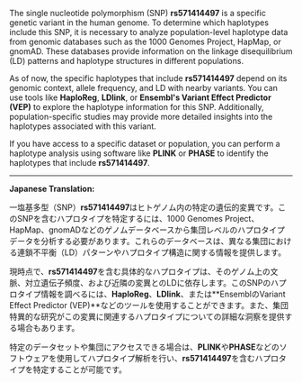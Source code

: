 The single nucleotide polymorphism (SNP) **rs571414497** is a specific genetic variant in the human genome. To determine which haplotypes include this SNP, it is necessary to analyze population-level haplotype data from genomic databases such as the 1000 Genomes Project, HapMap, or gnomAD. These databases provide information on the linkage disequilibrium (LD) patterns and haplotype structures in different populations.

As of now, the specific haplotypes that include **rs571414497** depend on its genomic context, allele frequency, and LD with nearby variants. You can use tools like **HaploReg**, **LDlink**, or **Ensembl's Variant Effect Predictor (VEP)** to explore the haplotype information for this SNP. Additionally, population-specific studies may provide more detailed insights into the haplotypes associated with this variant.

If you have access to a specific dataset or population, you can perform a haplotype analysis using software like **PLINK** or **PHASE** to identify the haplotypes that include **rs571414497**.

---

**Japanese Translation:**

一塩基多型（SNP）**rs571414497**はヒトゲノム内の特定の遺伝的変異です。このSNPを含むハプロタイプを特定するには、1000 Genomes Project、HapMap、gnomADなどのゲノムデータベースから集団レベルのハプロタイプデータを分析する必要があります。これらのデータベースは、異なる集団における連鎖不平衡（LD）パターンやハプロタイプ構造に関する情報を提供します。

現時点で、**rs571414497**を含む具体的なハプロタイプは、そのゲノム上の文脈、対立遺伝子頻度、および近隣の変異とのLDに依存します。このSNPのハプロタイプ情報を調べるには、**HaploReg**、**LDlink**、または**EnsemblのVariant Effect Predictor (VEP)**などのツールを使用することができます。また、集団特異的な研究がこの変異に関連するハプロタイプについての詳細な洞察を提供する場合もあります。

特定のデータセットや集団にアクセスできる場合は、**PLINK**や**PHASE**などのソフトウェアを使用してハプロタイプ解析を行い、**rs571414497**を含むハプロタイプを特定することが可能です。
